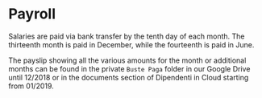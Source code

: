 # Payroll

Salaries are paid via bank transfer by the tenth day of each month. The thirteenth month is paid in
December, while the fourteenth is paid in June.

The payslip showing all the various amounts for the month or additional months can be found in the
private `Buste Paga` folder in our Google Drive until 12/2018 or in the documents section of 
Dipendenti in Cloud starting from 01/2019.
